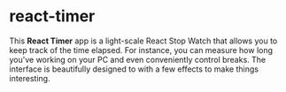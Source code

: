 # react-timer
This **React Timer** app is a light-scale React Stop Watch that allows you to keep track of the time elapsed. For instance, you can measure how long you've working on your PC and even conveniently control breaks. The interface is beautifully designed to with a few effects to make things interesting. 

